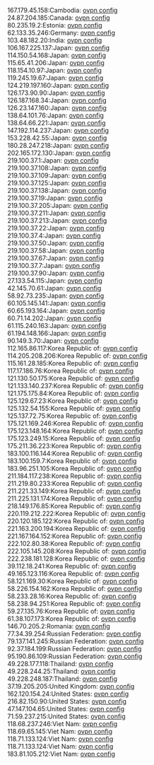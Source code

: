 167.179.45.158:Cambodia: [ovpn config](vpn/167_179_45_158.ovpn)  
24.87.204.185:Canada: [ovpn config](vpn/24_87_204_185.ovpn)  
80.235.19.2:Estonia: [ovpn config](vpn/80_235_19_2.ovpn)  
62.133.35.246:Germany: [ovpn config](vpn/62_133_35_246.ovpn)  
103.48.182.20:India: [ovpn config](vpn/103_48_182_20.ovpn)  
106.167.225.137:Japan: [ovpn config](vpn/106_167_225_137.ovpn)  
114.150.54.168:Japan: [ovpn config](vpn/114_150_54_168.ovpn)  
115.65.41.206:Japan: [ovpn config](vpn/115_65_41_206.ovpn)  
118.154.10.97:Japan: [ovpn config](vpn/118_154_10_97.ovpn)  
119.245.19.67:Japan: [ovpn config](vpn/119_245_19_67.ovpn)  
124.219.197.160:Japan: [ovpn config](vpn/124_219_197_160.ovpn)  
126.173.90.90:Japan: [ovpn config](vpn/126_173_90_90.ovpn)  
126.187.168.34:Japan: [ovpn config](vpn/126_187_168_34.ovpn)  
126.23.147.160:Japan: [ovpn config](vpn/126_23_147_160.ovpn)  
138.64.101.76:Japan: [ovpn config](vpn/138_64_101_76.ovpn)  
138.64.66.221:Japan: [ovpn config](vpn/138_64_66_221.ovpn)  
147.192.114.237:Japan: [ovpn config](vpn/147_192_114_237.ovpn)  
153.228.42.55:Japan: [ovpn config](vpn/153_228_42_55.ovpn)  
180.28.247.218:Japan: [ovpn config](vpn/180_28_247_218.ovpn)  
202.165.172.130:Japan: [ovpn config](vpn/202_165_172_130.ovpn)  
219.100.37.1:Japan: [ovpn config](vpn/219_100_37_1.ovpn)  
219.100.37.108:Japan: [ovpn config](vpn/219_100_37_108.ovpn)  
219.100.37.109:Japan: [ovpn config](vpn/219_100_37_109.ovpn)  
219.100.37.125:Japan: [ovpn config](vpn/219_100_37_125.ovpn)  
219.100.37.138:Japan: [ovpn config](vpn/219_100_37_138.ovpn)  
219.100.37.19:Japan: [ovpn config](vpn/219_100_37_19.ovpn)  
219.100.37.205:Japan: [ovpn config](vpn/219_100_37_205.ovpn)  
219.100.37.211:Japan: [ovpn config](vpn/219_100_37_211.ovpn)  
219.100.37.213:Japan: [ovpn config](vpn/219_100_37_213.ovpn)  
219.100.37.22:Japan: [ovpn config](vpn/219_100_37_22.ovpn)  
219.100.37.4:Japan: [ovpn config](vpn/219_100_37_4.ovpn)  
219.100.37.50:Japan: [ovpn config](vpn/219_100_37_50.ovpn)  
219.100.37.58:Japan: [ovpn config](vpn/219_100_37_58.ovpn)  
219.100.37.67:Japan: [ovpn config](vpn/219_100_37_67.ovpn)  
219.100.37.7:Japan: [ovpn config](vpn/219_100_37_7.ovpn)  
219.100.37.90:Japan: [ovpn config](vpn/219_100_37_90.ovpn)  
27.133.54.115:Japan: [ovpn config](vpn/27_133_54_115.ovpn)  
42.145.70.61:Japan: [ovpn config](vpn/42_145_70_61.ovpn)  
58.92.73.235:Japan: [ovpn config](vpn/58_92_73_235.ovpn)  
60.105.145.141:Japan: [ovpn config](vpn/60_105_145_141.ovpn)  
60.65.193.164:Japan: [ovpn config](vpn/60_65_193_164.ovpn)  
60.71.14.202:Japan: [ovpn config](vpn/60_71_14_202.ovpn)  
61.115.240.163:Japan: [ovpn config](vpn/61_115_240_163.ovpn)  
61.194.148.166:Japan: [ovpn config](vpn/61_194_148_166.ovpn)  
90.149.3.70:Japan: [ovpn config](vpn/90_149_3_70.ovpn)  
112.165.86.117:Korea Republic of: [ovpn config](vpn/112_165_86_117.ovpn)  
114.205.208.206:Korea Republic of: [ovpn config](vpn/114_205_208_206.ovpn)  
115.161.28.185:Korea Republic of: [ovpn config](vpn/115_161_28_185.ovpn)  
117.17.186.76:Korea Republic of: [ovpn config](vpn/117_17_186_76.ovpn)  
121.130.50.175:Korea Republic of: [ovpn config](vpn/121_130_50_175.ovpn)  
121.133.140.237:Korea Republic of: [ovpn config](vpn/121_133_140_237.ovpn)  
121.175.175.84:Korea Republic of: [ovpn config](vpn/121_175_175_84.ovpn)  
125.129.67.23:Korea Republic of: [ovpn config](vpn/125_129_67_23.ovpn)  
125.132.54.155:Korea Republic of: [ovpn config](vpn/125_132_54_155.ovpn)  
125.137.72.75:Korea Republic of: [ovpn config](vpn/125_137_72_75.ovpn)  
175.121.169.246:Korea Republic of: [ovpn config](vpn/175_121_169_246.ovpn)  
175.123.148.164:Korea Republic of: [ovpn config](vpn/175_123_148_164.ovpn)  
175.123.249.15:Korea Republic of: [ovpn config](vpn/175_123_249_15.ovpn)  
175.211.36.223:Korea Republic of: [ovpn config](vpn/175_211_36_223.ovpn)  
183.100.116.144:Korea Republic of: [ovpn config](vpn/183_100_116_144.ovpn)  
183.100.159.7:Korea Republic of: [ovpn config](vpn/183_100_159_7.ovpn)  
183.96.251.105:Korea Republic of: [ovpn config](vpn/183_96_251_105.ovpn)  
211.184.117.238:Korea Republic of: [ovpn config](vpn/211_184_117_238.ovpn)  
211.219.80.233:Korea Republic of: [ovpn config](vpn/211_219_80_233.ovpn)  
211.221.33.149:Korea Republic of: [ovpn config](vpn/211_221_33_149.ovpn)  
211.225.131.174:Korea Republic of: [ovpn config](vpn/211_225_131_174.ovpn)  
218.149.176.85:Korea Republic of: [ovpn config](vpn/218_149_176_85.ovpn)  
220.119.212.222:Korea Republic of: [ovpn config](vpn/220_119_212_222.ovpn)  
220.120.185.122:Korea Republic of: [ovpn config](vpn/220_120_185_122.ovpn)  
221.163.200.194:Korea Republic of: [ovpn config](vpn/221_163_200_194.ovpn)  
221.167.164.152:Korea Republic of: [ovpn config](vpn/221_167_164_152.ovpn)  
222.102.80.38:Korea Republic of: [ovpn config](vpn/222_102_80_38.ovpn)  
222.105.145.208:Korea Republic of: [ovpn config](vpn/222_105_145_208.ovpn)  
222.238.181.128:Korea Republic of: [ovpn config](vpn/222_238_181_128.ovpn)  
39.112.18.241:Korea Republic of: [ovpn config](vpn/39_112_18_241.ovpn)  
49.165.123.116:Korea Republic of: [ovpn config](vpn/49_165_123_116.ovpn)  
58.121.169.30:Korea Republic of: [ovpn config](vpn/58_121_169_30.ovpn)  
58.226.154.162:Korea Republic of: [ovpn config](vpn/58_226_154_162.ovpn)  
58.233.28.16:Korea Republic of: [ovpn config](vpn/58_233_28_16.ovpn)  
58.238.94.251:Korea Republic of: [ovpn config](vpn/58_238_94_251.ovpn)  
59.27.135.76:Korea Republic of: [ovpn config](vpn/59_27_135_76.ovpn)  
61.38.107.173:Korea Republic of: [ovpn config](vpn/61_38_107_173.ovpn)  
146.70.205.2:Romania: [ovpn config](vpn/146_70_205_2.ovpn)  
77.34.39.254:Russian Federation: [ovpn config](vpn/77_34_39_254.ovpn)  
79.137.141.245:Russian Federation: [ovpn config](vpn/79_137_141_245.ovpn)  
92.37.184.199:Russian Federation: [ovpn config](vpn/92_37_184_199.ovpn)  
95.190.86.109:Russian Federation: [ovpn config](vpn/95_190_86_109.ovpn)  
49.228.177.118:Thailand: [ovpn config](vpn/49_228_177_118.ovpn)  
49.228.244.25:Thailand: [ovpn config](vpn/49_228_244_25.ovpn)  
49.228.248.187:Thailand: [ovpn config](vpn/49_228_248_187.ovpn)  
37.19.205.205:United Kingdom: [ovpn config](vpn/37_19_205_205.ovpn)  
162.120.154.24:United States: [ovpn config](vpn/162_120_154_24.ovpn)  
216.82.150.90:United States: [ovpn config](vpn/216_82_150_90.ovpn)  
47.147.104.65:United States: [ovpn config](vpn/47_147_104_65.ovpn)  
71.59.237.215:United States: [ovpn config](vpn/71_59_237_215.ovpn)  
118.68.237.246:Viet Nam: [ovpn config](vpn/118_68_237_246.ovpn)  
118.69.65.145:Viet Nam: [ovpn config](vpn/118_69_65_145.ovpn)  
118.71.133.124:Viet Nam: [ovpn config](vpn/118_71_133_124.ovpn)  
118.71.133.124:Viet Nam: [ovpn config](vpn/118_71_133_124.ovpn)  
183.81.105.212:Viet Nam: [ovpn config](vpn/183_81_105_212.ovpn)  
